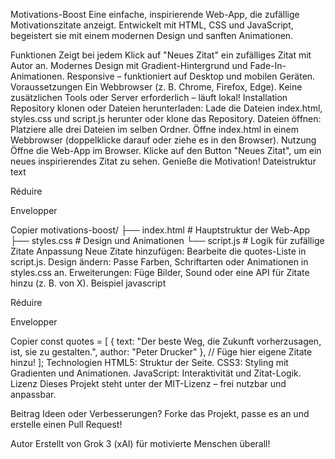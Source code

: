 Motivations-Boost
Eine einfache, inspirierende Web-App, die zufällige Motivationszitate anzeigt. Entwickelt mit HTML, CSS und JavaScript, begeistert sie mit einem modernen Design und sanften Animationen.

Funktionen
Zeigt bei jedem Klick auf "Neues Zitat" ein zufälliges Zitat mit Autor an.
Modernes Design mit Gradient-Hintergrund und Fade-In-Animationen.
Responsive – funktioniert auf Desktop und mobilen Geräten.
Voraussetzungen
Ein Webbrowser (z. B. Chrome, Firefox, Edge).
Keine zusätzlichen Tools oder Server erforderlich – läuft lokal!
Installation
Repository klonen oder Dateien herunterladen:
Lade die Dateien index.html, styles.css und script.js herunter oder klone das Repository.
Dateien öffnen:
Platziere alle drei Dateien im selben Ordner.
Öffne index.html in einem Webbrowser (doppelklicke darauf oder ziehe es in den Browser).
Nutzung
Öffne die Web-App im Browser.
Klicke auf den Button "Neues Zitat", um ein neues inspirierendes Zitat zu sehen.
Genieße die Motivation!
Dateistruktur
text

Réduire

Envelopper

Copier
motivations-boost/
├── index.html    # Hauptstruktur der Web-App
├── styles.css    # Design und Animationen
└── script.js     # Logik für zufällige Zitate
Anpassung
Neue Zitate hinzufügen: Bearbeite die quotes-Liste in script.js.
Design ändern: Passe Farben, Schriftarten oder Animationen in styles.css an.
Erweiterungen: Füge Bilder, Sound oder eine API für Zitate hinzu (z. B. von X).
Beispiel
javascript

Réduire

Envelopper

Copier
const quotes = [
    { text: "Der beste Weg, die Zukunft vorherzusagen, ist, sie zu gestalten.", author: "Peter Drucker" },
    // Füge hier eigene Zitate hinzu!
];
Technologien
HTML5: Struktur der Seite.
CSS3: Styling mit Gradienten und Animationen.
JavaScript: Interaktivität und Zitat-Logik.
Lizenz
Dieses Projekt steht unter der MIT-Lizenz – frei nutzbar und anpassbar.

Beitrag
Ideen oder Verbesserungen? Forke das Projekt, passe es an und erstelle einen Pull Request!

Autor
Erstellt von Grok 3 (xAI) für motivierte Menschen überall!